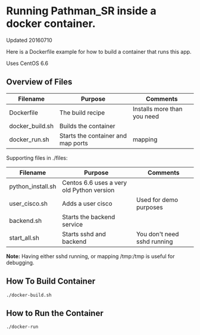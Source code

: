 # Running Pathman_SR inside a docker container.

Updated 20160710

Here is a Dockerfile example for how to build a container that runs this app.

Uses CentOS 6.6

## Overview of Files

| Filename        | Purpose                            | Comments                   |
|-----------------|------------------------------------|----------------------------|
| Dockerfile      | The build recipe                   | Installs more than you need
| docker_build.sh | Builds the container               |
| docker_run.sh   | Starts the container and map ports | mapping

Supporting files in ./files:

| Filename        | Purpose                            | Comments                   |
|-----------------|------------------------------------|----------------------------|
| python_install.sh   | Centos 6.6 uses a very old Python version | 
| user_cisco.sh | Adds a user cisco          | Used for demo purposes
| backend.sh   | Starts the backend service |
| start_all.sh | Starts sshd and backend | You don't need sshd running

**Note:** Having either sshd running, or mapping /tmp:/tmp is useful for debugging.

## How To Build Container

```
./docker-build.sh
```


## How to Run the Container

```
./docker-run
```